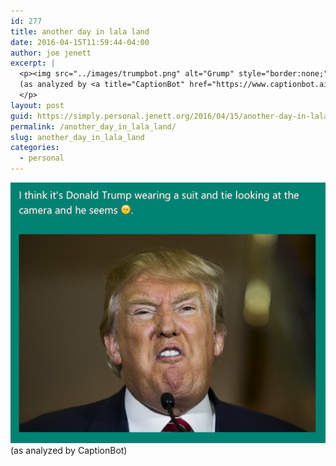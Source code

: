 ```yaml
---
id: 277
title: another day in lala land
date: 2016-04-15T11:59:44-04:00
author: joe jenett
excerpt: |
  <p><img src="../images/trumpbot.png" alt="Grump" style="border:none;" /><br />
  (as analyzed by <a title="CaptionBot" href="https://www.captionbot.ai/">CaptionBot</a>)
  </p>
layout: post
guid: https://simply.personal.jenett.org/2016/04/15/another-day-in-lala-land/
permalink: /another_day_in_lala_land/
slug: another_day_in_lala_land
categories:
  - personal
---
```

<img src="../images/trumpbot.png" alt="Grump" style="border:none;" />  
(as analyzed by CaptionBot)